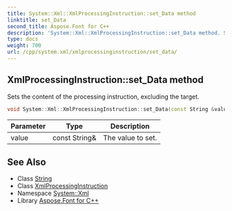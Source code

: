 ```yaml
---
title: System::Xml::XmlProcessingInstruction::set_Data method
linktitle: set_Data
second_title: Aspose.Font for C++
description: 'System::Xml::XmlProcessingInstruction::set_Data method. Sets the content of the processing instruction, excluding the target in C++.'
type: docs
weight: 700
url: /cpp/system.xml/xmlprocessinginstruction/set_data/
---
```

## XmlProcessingInstruction::set_Data method


Sets the content of the processing instruction, excluding the target.

```cpp
void System::Xml::XmlProcessingInstruction::set_Data(const String &value)
```


| Parameter | Type | Description |
| --- | --- | --- |
| value | const String\& | The value to set. |

## See Also

* Class [String](../../../system/string/)
* Class [XmlProcessingInstruction](../)
* Namespace [System::Xml](../../)
* Library [Aspose.Font for C++](../../../)
